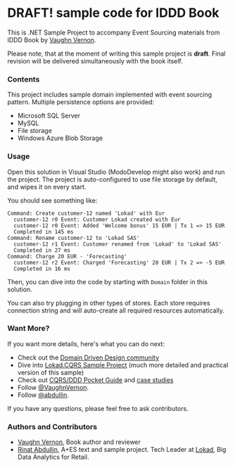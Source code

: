 DRAFT! sample code for IDDD Book 
================================

This is .NET Sample Project to accompany Event Sourcing materials 
from IDDD Book by [Vaughn Vernon](http://vaughnvernon.co/).

Please note, that at the moment of writing this sample project is **draft**. 
Final revision will be delivered simultaneously with the book itself.

### Contents

This project includes sample domain implemented with event sourcing pattern. 
Multiple persistence options are provided:

* Microsoft SQL Server
* MySQL
* File storage
* Windows Azure Blob Storage

### Usage

Open this solution in Visual Studio (ModoDevelop might also work) and
run the project. The project is auto-configured to use file storage by default,
and wipes it on every start.

You should see something like:

```
Command: Create customer-12 named 'Lokad' with Eur
  customer-12 r0 Event: Customer Lokad created with Eur
  customer-12 r0 Event: Added 'Welcome bonus' 15 EUR | Tx 1 => 15 EUR
  Completed in 145 ms
Command: Rename customer-12 to 'Lokad SAS'
  customer-12 r1 Event: Customer renamed from 'Lokad' to 'Lokad SAS'
  Completed in 27 ms
Command: Charge 20 EUR - 'Forecasting'
  customer-12 r2 Event: Charged 'Forecasting' 20 EUR | Tx 2 => -5 EUR
  Completed in 16 ms
```

Then, you can dive into the code by starting with `Domain` folder in this solution.

You can also try plugging in other types of stores. Each store requires connection string 
and will auto-create all required resources automatically.

### Want More?

If you want more details, here's what you can do next:

* Check out the [Domain Driven Design community](http://dddcommunity.org/)
* Dive into [Lokad.CQRS Sample Project](http://lokad.github.com/lokad-cqrs/) (much more detailed and practical version of this sample)
* Check out [CQRS/DDD Pocket Guide](http://cqrsguide.com/case-studies) and [case studies](http://cqrsguide.com/case-studies)
* Follow [@VaughnVernon](https://twitter.com/#!/VaughnVernon).
* Follow [@abdullin](https://twitter.com/#!/abdullin).

If you have any questions, please feel free to ask contributors.

### Authors and Contributors

* [Vaughn Vernon](http://vaughnvernon.co/), Book author and reviewer
* [Rinat Abdullin](http://abdullin.com), A+ES text and sample project. Tech Leader at [Lokad](http://www.lokad.com/), Big Data Analytics for Retail.